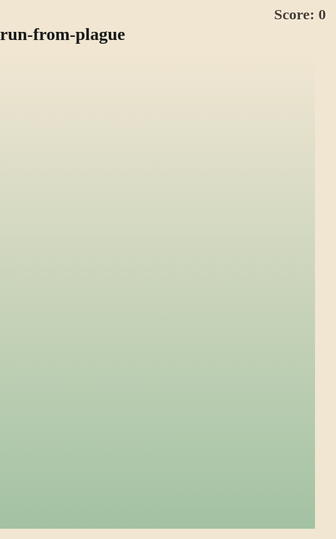 # run-from-plague
<!DOCTYPE html>
<html lang="en">
<head>
<meta charset="UTF-8" />
<meta name="viewport" content="width=device-width, initial-scale=1" />
<title>Run from the Plague!</title>
<style>
  html, body {
    margin: 0; padding: 0; overflow: hidden; background: #f0e6d2;
    font-family: 'Georgia', serif;
  }
  #gameCanvas {
    display: block;
    margin: 0 auto;
    background: linear-gradient(to top, #a3c2a3 0%, #f0e6d2 100%);
    touch-action: none;
  }
  #score {
    position: fixed;
    top: 10px; left: 50%;
    transform: translateX(-50%);
    font-size: 24px;
    color: #4a3e31;
    font-weight: bold;
    text-shadow: 1px 1px 2px #fff;
  }
</style>
</head>
<body>
<div id="score">Score: 0</div>
<canvas id="gameCanvas" width="400" height="600"></canvas>

<script>
(() => {
  const canvas = document.getElementById('gameCanvas');
  const ctx = canvas.getContext('2d');

  const lanesX = [80, 160, 240]; // 3 lanes
  const groundY = 500;

  // Game variables
  let playerLane = 1; // middle lane index 0,1,2
  let playerY = groundY;
  let isJumping = false;
  let jumpVelocity = 0;
  let gravity = 0.6;
  let score = 0;
  let gameSpeed = 5;
  let frameCount = 0;

  // Objects arrays
  let medicines = [];
  let plagueFogs = [];

  // Player image (simple ancient greek runner with laurel)
  function drawPlayer(x, y) {
    ctx.fillStyle = '#d1cfa6';
    ctx.beginPath();
    ctx.ellipse(x, y - 30, 15, 25, 0, 0, Math.PI * 2);
    ctx.fill();
    ctx.fillStyle = '#4a3e31'; // robes
    ctx.fillRect(x - 10, y - 10, 20, 30);
    // laurel wreath
    ctx.strokeStyle = '#4caf50';
    ctx.lineWidth = 3;
    ctx.beginPath();
    ctx.arc(x, y - 45, 15, 0, Math.PI * 2);
    ctx.stroke();
  }

  // Medicine collectible
  function drawMedicine(x, y) {
    ctx.fillStyle = '#5bc0de'; // medicine blue bottle
    ctx.fillRect(x - 8, y - 20, 16, 30);
    ctx.fillStyle = 'white';
    ctx.fillRect(x - 4, y - 10, 8, 10);
  }

  // Plague fog (enemy)
  function drawPlague(x, y) {
    const gradient = ctx.createRadialGradient(x, y, 10, x, y, 40);
    gradient.addColorStop(0, 'rgba(139,0,0,0.8)');
    gradient.addColorStop(1, 'rgba(139,0,0,0)');
    ctx.fillStyle = gradient;
    ctx.beginPath();
    ctx.arc(x, y, 40, 0, Math.PI * 2);
    ctx.fill();
    // eyes
    ctx.fillStyle = 'yellow';
    ctx.beginPath();
    ctx.ellipse(x - 15, y - 10, 6, 10, 0, 0, Math.PI * 2);
    ctx.ellipse(x + 15, y - 10, 6, 10, 0, 0, Math.PI * 2);
    ctx.fill();
  }

  function resetGame() {
    playerLane = 1;
    playerY = groundY;
    isJumping = false;
    jumpVelocity = 0;
    score = 0;
    medicines = [];
    plagueFogs = [];
    frameCount = 0;
    gameSpeed = 5;
  }

  // Check collision between two rectangles
  function collideRect(x1, y1, w1, h1, x2, y2, w2, h2) {
    return !(x2 > x1 + w1 ||
             x2 + w2 < x1 ||
             y2 > y1 + h1 ||
             y2 + h2 < y1);
  }

  function gameOver() {
    alert('The plague caught you! Your final score: ' + score);
    resetGame();
  }

  // Touch handling for swipe
  let touchStartX = null;
  let touchStartY = null;

  canvas.addEventListener('touchstart', e => {
    const t = e.touches[0];
    touchStartX = t.clientX;
    touchStartY = t.clientY;
  });

  canvas.addEventListener('touchend', e => {
    if (touchStartX === null || touchStartY === null) return;
    const t = e.changedTouches[0];
    const dx = t.clientX - touchStartX;
    const dy = t.clientY - touchStartY;

    if (Math.abs(dx) > Math.abs(dy)) {
      // Horizontal swipe
      if (dx > 30) moveRight();
      else if (dx < -30) moveLeft();
    } else {
      // Vertical swipe
      if (dy < -30) jump();
    }

    touchStartX = null;
    touchStartY = null;
  });

  // Keyboard controls
  window.addEventListener('keydown', e => {
    if (e.key === 'ArrowLeft') moveLeft();
    else if (e.key === 'ArrowRight') moveRight();
    else if (e.key === 'ArrowUp') jump();
  });

  function moveLeft() {
    if (playerLane > 0) playerLane--;
  }
  function moveRight() {
    if (playerLane < lanesX.length - 1) playerLane++;
  }
  function jump() {
    if (!isJumping) {
      isJumping = true;
      jumpVelocity = -12;
    }
  }

  // Main game loop
  function update() {
    frameCount++;
    ctx.clearRect(0, 0, canvas.width, canvas.height);

    // Update player jump
    if (isJumping) {
      playerY += jumpVelocity;
      jumpVelocity += gravity;
      if (playerY > groundY) {
        playerY = groundY;
        isJumping = false;
        jumpVelocity = 0;
      }
    }

    // Spawn medicines randomly
    if (frameCount % 90 === 0) {
      medicines.push({
        lane: Math.floor(Math.random() * lanesX.length),
        y: -50,
        collected: false
      });
    }

    // Spawn plague fog sometimes (but after some time)
    if (frameCount > 300 && frameCount % 150 === 0) {
      plagueFogs.push({
        lane: Math.floor(Math.random() * lanesX.length),
        y: -60,
        speed: gameSpeed + 1
      });
    }

    // Draw and update medicines
    medicines.forEach(m => {
      m.y += gameSpeed;
      if (!m.collected) drawMedicine(lanesX[m.lane], m.y);
    });

    // Draw and update plague fogs
    plagueFogs.forEach((p, i) => {
      p.y += p.speed;
      drawPlague(lanesX[p.lane], p.y);
      // Check collision with player (simple box approx)
      if (!isJumping && p.lane === playerLane && p.y > playerY - 50 && p.y < playerY + 20) {
        gameOver();
      }
      // Remove plague if off screen
      if (p.y > canvas.height + 50) plagueFogs.splice(i, 1);
    });

    // Check medicine collection
    medicines.forEach((m, i) => {
      if (!m.collected && m.lane === playerLane && m.y > playerY - 40 && m.y < playerY + 20) {
        m.collected = true;
        score++;
        gameSpeed += 0.1; // speed up as you collect more
        document.getElementById('score').innerText = 'Score: ' + score;
        medicines.splice(i, 1);
      }
    });

    // Draw player
    drawPlayer(lanesX[playerLane], playerY);

    requestAnimationFrame(update);
  }

  resetGame();
  update();
})();
</script>
</body>
</html>
